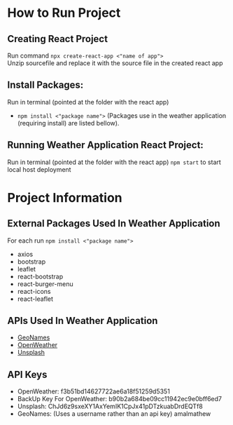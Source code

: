 # How to Run Project

## Creating React Project

Run command `npx create-react-app <"name of app">` <br>
Unzip sourcefile and replace it with the source file in the created react app

## Install Packages:

Run in terminal (pointed at the folder with the react app)

- `npm install <"package name">` (Packages use in the weather application (requiring install) are listed bellow).

## Running Weather Application React Project:

Run in terminal (pointed at the folder with the react app) `npm start` to start local host deployment

# Project Information

## External Packages Used In Weather Application

For each run `npm install <"package name">`

 - axios
 - bootstrap
 - leaflet
 - react-bootstrap
 - react-burger-menu
 - react-icons
 - react-leaflet

## APIs Used In Weather Application

- [GeoNames](https://www.geonames.org/)
- [OpenWeather](https://openweathermap.org/)
- [Unsplash](https://unsplash.com)

## API Keys
- OpenWeather: f3b51bd14627722ae6a18f51259d5351
- BackUp Key For OpenWeather: b90b2a684be09cc11942ec9e0bff6ed7
- Unsplash: ChJd6z9sxeXY1AxYemIK1CpJx41pDTzkuabDrdEQTf8
- GeoNames: (Uses a username rather than an api key) amalmathew
